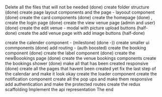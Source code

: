 Delete all the files that will not be needed (done)
create folder structure (done)
create page layout components and the page - layoout component (done)
create the card components (done)
create the homepage (done) ,
create the login page (done)
create the view venue page (admin and user) (done)
create the edit venue - modal with picture upload buttons (half-done)
create the add venue page with add image buttons (half-done)
<!-- ask timi about the cloudinary workflow -->
create the calender component - (milestone) (done -))
create smaller ui commponents (done)
add routing - (auth boosted)
create the booking component (done)
create the label component (done)
create the newBoookings page (done)
create the venue bookings components 
create the bookings shower (done)
make all that has been created responsive (done)
create all the pages that havent been created yet
fix the last step of the calendar and make it look okay
create the loader component
create the notification component 
create all the pop ups and make them responsive
add authentication and make the protected routes
create the redux scaffolding
Implement the api representation
The end





<!-- create the function from nifemi to hold my posting and fetching of data -->




<!-- will use the context api for ui state and authentication -->

<!-- will use redux for every other state -->

<!-- will build the loader i saw yesterday litle above quater circle spinning in a circular loci -->

<!-- write tests for all the pages in the application -->






